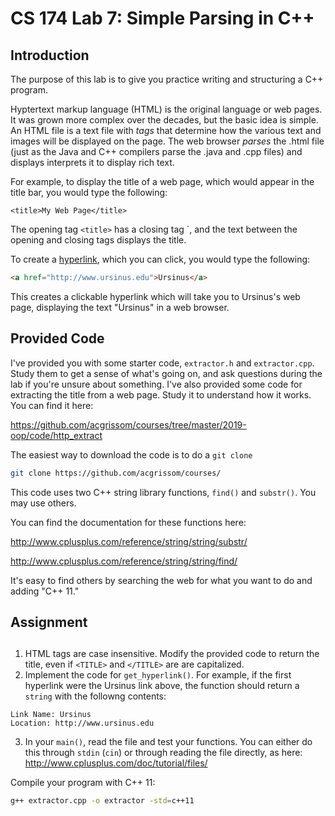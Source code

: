 # CS 174 Lab 7: Simple Parsing in C++

## Introduction

The purpose of this lab is to give you practice writing and structuring a C++ program.


Hyptertext markup language (HTML) is the original language or web pages.  It was grown more complex over the decades, but the basic idea is simple.  An HTML file is a text file with *tags* that determine how the various text and images will be displayed on the page.  The web browser _parses_ the .html file (just as the Java and C++ compilers parse the .java and .cpp files) and displays interprets it to display rich text.

For example, to display the title of a web page, which would appear in the title bar, you would type the following:

```php+HTML
<title>My Web Page</title>
```

The opening tag `<title>` has a closing tag `</title>, and the text between the opening and closing tags displays the title.

To create a [hyperlink](), which you can click, you would type the following:

```html
<a href="http://www.ursinus.edu">Ursinus</a>
```

This creates a clickable hyperlink which will take you to Ursinus's web page, displaying the text "Ursinus" in a web browser.

## Provided Code

I've provided you with some starter code, `extractor.h` and `extractor.cpp`.  Study them to get a sense of what's going on, and ask questions during the lab if you're unsure about something.  I've also provided some code for extracting the title from a web page.  Study it to understand how it works.  You can find it here:

https://github.com/acgrissom/courses/tree/master/2019-oop/code/http_extract

The easiest way to download the code is to do a `git clone`

```bash
git clone https://github.com/acgrissom/courses/
```



This code uses two C++ string library functions, `find()` and `substr()`.  You may use others.

You can find the documentation for these functions here:

http://www.cplusplus.com/reference/string/string/substr/

http://www.cplusplus.com/reference/string/string/find/

It's easy to find others by searching the web for what you want to do and adding "C++ 11."

## Assignment

## 

1. HTML tags are case insensitive.  Modify the provided code to return the title, even if `<TITLE>` and `</TITLE>` are are capitalized.
2. Implement the code for `get_hyperlink()`.  For example, if the first hyperlink were the Ursinus link above, the function should return a `string` with the followng contents:

```
Link Name: Ursinus
Location: http://www.ursinus.edu
```

3. In your `main()`, read the file and test your functions.  You can either do this through `stdin` (`cin`) or through reading the file directly, as here: http://www.cplusplus.com/doc/tutorial/files/

Compile your program with C++ 11:

```bash
g++ extractor.cpp -o extractor -std=c++11
```

